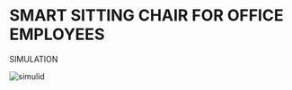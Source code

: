 # SMART SITTING CHAIR FOR OFFICE EMPLOYEES

SIMULATION

![simulid](https://user-images.githubusercontent.com/98867749/157177410-3b0d9dfc-ee81-40ce-8f24-3be7905c9513.jpg)
